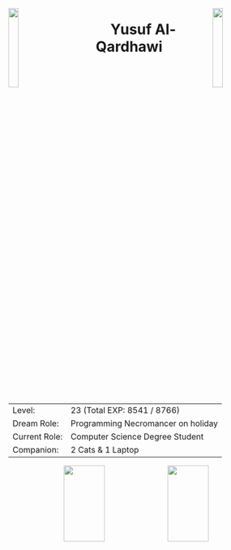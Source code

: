 <img align="left" src="https://user-images.githubusercontent.com/65187002/144930161-2f783401-8d27-4fdf-a2f7-cc0ba32f1f1f.gif" width="20%" style="display:inline;"><img align="right" src="https://user-images.githubusercontent.com/65187002/144930161-2f783401-8d27-4fdf-a2f7-cc0ba32f1f1f.gif" width="20%" style="display:inline;">
<p align="center">
    <h1 align="center">&emsp;Yusuf Al-Qardhawi&emsp;</h1>
</p>
<table align="center">
  <tr>
    <td>Level:</td>
    <td>23 (Total EXP: 8541 / 8766)</td>
  </tr>
  <tr>
    <td>Dream Role:</td>
    <td>Programming Necromancer on holiday</td>
  </tr>
  <tr>
    <td>Current Role:</td>
    <td>Computer Science Degree Student</td>
  </tr>
<tr>
    <td>Companion:</td>
    <td>2 Cats & 1 Laptop</td>
  </tr>
<tr>
</table>
<p align="center">
    <img width="40%" height="150" src="https://github-readme-stats.vercel.app/api/top-langs/?username=NewQar&theme=dark&layout=compact&hide=Jupyter%20Notebook&langs_count=8&bg_color=000000&hide_title=true">
  <img width="40%" height="150" src="https://streak-stats.demolab.com?user=NewQar&theme=highcontrast&hide_border=true&border_radius=5">
</p>
